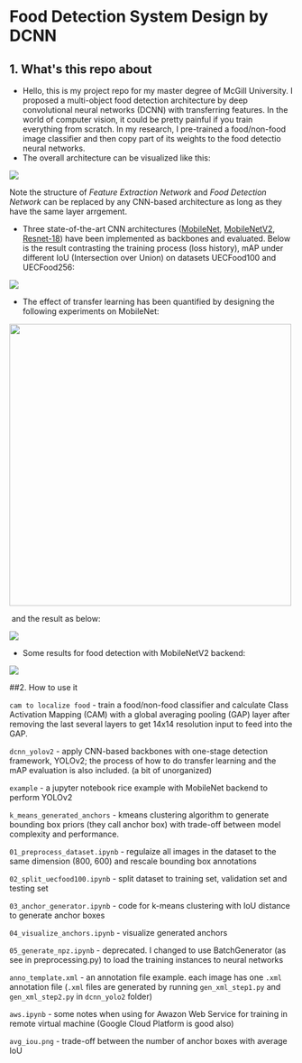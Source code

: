 # Food Detection System Design by DCNN

## 1. What's this repo about

- Hello, this is my project repo for my master degree of McGill University. I proposed a multi-object food detection architecture by deep convolutional neural networks (DCNN) with transferring features. In the world of computer vision, it could be pretty painful if you train everything from scratch. In my research, I pre-trained a food/non-food image classifier and then copy part of its weights to the food detectio neural networks.
- The overall architecture can be visualized like this: 

<img src="https://github.com/jianing-sun/Food-Detection-by-YOLOv2-with-Transfer-Learning/blob/master/asset/overall_method.png" />

Note the structure of *Feature Extraction Network* and *Food Detection Network* can be replaced by any CNN-based architecture as long as they have the same layer arrgement.

- Three state-of-the-art CNN architectures ([MobileNet](https://arxiv.org/pdf/1704.04861.pdf), [MobileNetV2](https://arxiv.org/pdf/1801.04381.pdf), [Resnet-18](https://arxiv.org/pdf/1512.03385.pdf)) have been implemented as backbones and evaluated. Below is the result contrasting the training process (loss history), mAP under different IoU (Intersection over Union) on datasets UECFood100 and UECFood256:

<img src="https://github.com/jianing-sun/Food-Detection-by-YOLOv2-with-Transfer-Learning/blob/master/asset/ablation_results.png"  />

- The effect of transfer learning has been quantified by designing the following experiments on MobileNet:

<img src="https://github.com/jianing-sun/Food-Detection-by-YOLOv2-with-Transfer-Learning/blob/master/asset/tl.png" height="500px" />

​	and the result as below: 

<img src="https://github.com/jianing-sun/Food-Detection-by-YOLOv2-with-Transfer-Learning/blob/master/asset/tlFig.png"  />

- Some results for food detection with MobileNetV2 backend:

<img src="https://github.com/jianing-sun/Food-Detection-by-YOLOv2-with-Transfer-Learning/blob/master/asset/results.png"  />

##2. How to use it

`cam to localize food` - train a food/non-food classifier and calculate Class Activation Mapping (CAM) with  a global averaging pooling (GAP) layer after removing the last several layers to get 14x14 resolution input to feed into the GAP.

`dcnn_yolov2` - apply CNN-based backbones with one-stage detection framework, YOLOv2; the process of how to do transfer learning and the mAP evaluation is also included. (a bit of unorganized)

`example` - a jupyter notebook rice example with MobileNet backend to perform YOLOv2 

`k_means_generated_anchors` - kmeans clustering algorithm to generate bounding box priors (they call anchor box) with trade-off between model complexity and performance.

`01_preprocess_dataset.ipynb` - regulaize all images in the dataset to the same dimension (800, 600) and rescale bounding box annotations

`02_split_uecfood100.ipynb` - split dataset to training set, validation set and testing set

`03_anchor_generator.ipynb` - code for k-means clustering with IoU distance to generate anchor boxes

`04_visualize_anchors.ipynb` - visualize generated anchors

`05_generate_npz.ipynb` - deprecated. I changed to use BatchGenerator (as see in preprocessing.py) to load the training instances to neural networks

`anno_template.xml` - an annotation file example. each image has one `.xml` annotation file (`.xml` files are generated by running `gen_xml_step1.py` and `gen_xml_step2.py` in `dcnn_yolo2` folder)

`aws.ipynb` - some notes when using for Awazon Web Service for training in remote virtual machine (Google Cloud Platform is good also)

`avg_iou.png` - trade-off between the number of anchor boxes with average IoU



